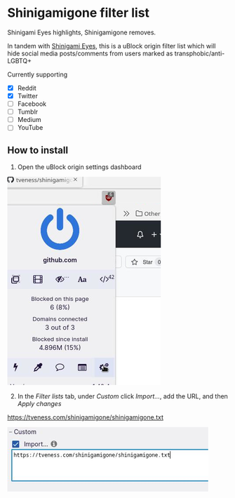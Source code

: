 # Shinigamigone filter list

Shinigami Eyes highlights, Shinigamigone removes.

In tandem with [Shinigami Eyes](https://github.com/shinigami-eyes/shinigami-eyes), this is a uBlock origin filter list which will hide social media posts/comments from users marked as transphobic/anti-LGBTQ+

Currently supporting
- [x] Reddit 
- [x] Twitter
- [ ] Facebook
- [ ] Tumblr
- [ ] Medium
- [ ] YouTube

## How to install

1. Open the uBlock origin settings dashboard
 
![](pics/step-1.jpg)

2. In the *Filter lists* tab, under *Custom* click *Import...*, add the URL, and then *Apply changes*

https://tveness.com/shinigamigone/shinigamigone.txt

![](pics/step-2.jpg)


